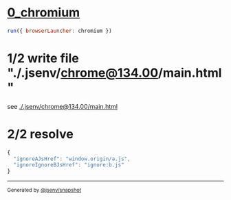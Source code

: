 # [0_chromium](../../ignore_protocol_dev.test.mjs#L16)

```js
run({ browserLauncher: chromium })
```

# 1/2 write file "./.jsenv/chrome@134.00/main.html"

see [./.jsenv/chrome@134.00/main.html](./.jsenv/chrome@134.00/main.html)

# 2/2 resolve

```js
{
  "ignoreAJsHref": "window.origin/a.js",
  "ignoreIgnoreBJsHref": "ignore:b.js"
}
```

---

<sub>
  Generated by <a href="https://github.com/jsenv/core/tree/main/packages/tooling/snapshot">@jsenv/snapshot</a>
</sub>
